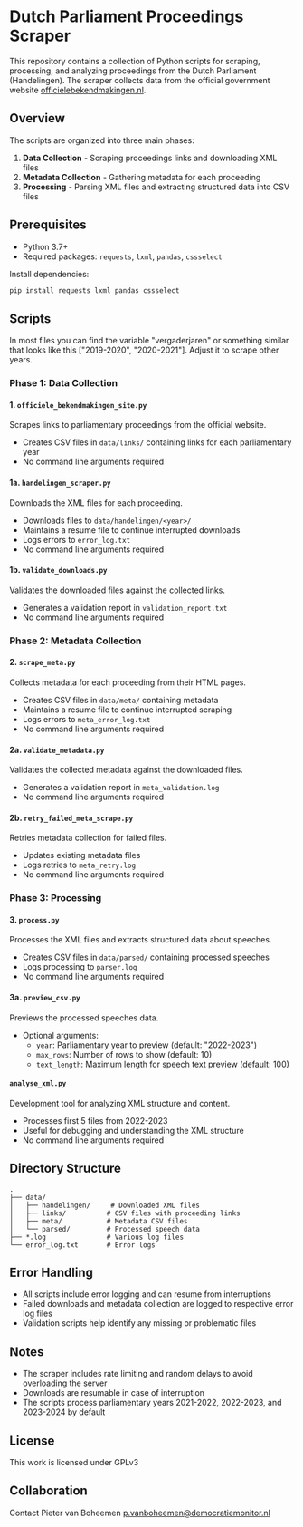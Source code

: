 # Dutch Parliament Proceedings Scraper

This repository contains a collection of Python scripts for scraping, processing, and analyzing proceedings from the Dutch Parliament (Handelingen). The scraper collects data from the official government website [officielebekendmakingen.nl](https://zoek.officielebekendmakingen.nl/).

## Overview

The scripts are organized into three main phases:

1. **Data Collection** - Scraping proceedings links and downloading XML files
2. **Metadata Collection** - Gathering metadata for each proceeding
3. **Processing** - Parsing XML files and extracting structured data into CSV files

## Prerequisites

- Python 3.7+
- Required packages: `requests`, `lxml`, `pandas`, `cssselect`

Install dependencies:
```bash
pip install requests lxml pandas cssselect
```

## Scripts

In most files you can find the variable "vergaderjaren" or something similar that looks like this ["2019-2020", "2020-2021"]. Adjust it to scrape other years.

### Phase 1: Data Collection

#### 1. `officiele_bekendmakingen_site.py`
Scrapes links to parliamentary proceedings from the official website.
- Creates CSV files in `data/links/` containing links for each parliamentary year
- No command line arguments required

#### 1a. `handelingen_scraper.py`
Downloads the XML files for each proceeding.
- Downloads files to `data/handelingen/<year>/`
- Maintains a resume file to continue interrupted downloads
- Logs errors to `error_log.txt`
- No command line arguments required

#### 1b. `validate_downloads.py`
Validates the downloaded files against the collected links.
- Generates a validation report in `validation_report.txt`
- No command line arguments required

### Phase 2: Metadata Collection

#### 2. `scrape_meta.py`
Collects metadata for each proceeding from their HTML pages.
- Creates CSV files in `data/meta/` containing metadata
- Maintains a resume file to continue interrupted scraping
- Logs errors to `meta_error_log.txt`
- No command line arguments required

#### 2a. `validate_metadata.py`
Validates the collected metadata against the downloaded files.
- Generates a validation report in `meta_validation.log`
- No command line arguments required

#### 2b. `retry_failed_meta_scrape.py`
Retries metadata collection for failed files.
- Updates existing metadata files
- Logs retries to `meta_retry.log`
- No command line arguments required

### Phase 3: Processing

#### 3. `process.py`
Processes the XML files and extracts structured data about speeches.
- Creates CSV files in `data/parsed/` containing processed speeches
- Logs processing to `parser.log`
- No command line arguments required

#### 3a. `preview_csv.py`
Previews the processed speeches data.
- Optional arguments:
  - `year`: Parliamentary year to preview (default: "2022-2023")
  - `max_rows`: Number of rows to show (default: 10)
  - `text_length`: Maximum length for speech text preview (default: 100)

#### `analyse_xml.py`
Development tool for analyzing XML structure and content.
- Processes first 5 files from 2022-2023
- Useful for debugging and understanding the XML structure
- No command line arguments required

## Directory Structure

```
.
├── data/
│   ├── handelingen/     # Downloaded XML files
│   ├── links/          # CSV files with proceeding links
│   ├── meta/           # Metadata CSV files
│   └── parsed/         # Processed speech data
├── *.log               # Various log files
└── error_log.txt       # Error logs
```


## Error Handling

- All scripts include error logging and can resume from interruptions
- Failed downloads and metadata collection are logged to respective error log files
- Validation scripts help identify any missing or problematic files

## Notes

- The scraper includes rate limiting and random delays to avoid overloading the server
- Downloads are resumable in case of interruption
- The scripts process parliamentary years 2021-2022, 2022-2023, and 2023-2024 by default

## License

This work is licensed under GPLv3

## Collaboration

Contact Pieter van Boheemen p.vanboheemen@democratiemonitor.nl
